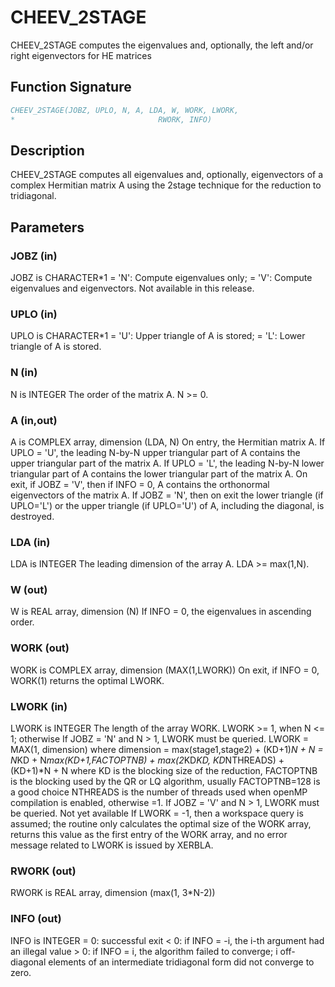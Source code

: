 # CHEEV_2STAGE

CHEEV_2STAGE computes the eigenvalues and, optionally, the left and/or right eigenvectors for HE matrices

## Function Signature

```fortran
CHEEV_2STAGE(JOBZ, UPLO, N, A, LDA, W, WORK, LWORK,
*                                RWORK, INFO)
```

## Description


 CHEEV_2STAGE computes all eigenvalues and, optionally, eigenvectors of a
 complex Hermitian matrix A using the 2stage technique for
 the reduction to tridiagonal.

## Parameters

### JOBZ (in)

JOBZ is CHARACTER*1 = 'N': Compute eigenvalues only; = 'V': Compute eigenvalues and eigenvectors. Not available in this release.

### UPLO (in)

UPLO is CHARACTER*1 = 'U': Upper triangle of A is stored; = 'L': Lower triangle of A is stored.

### N (in)

N is INTEGER The order of the matrix A. N >= 0.

### A (in,out)

A is COMPLEX array, dimension (LDA, N) On entry, the Hermitian matrix A. If UPLO = 'U', the leading N-by-N upper triangular part of A contains the upper triangular part of the matrix A. If UPLO = 'L', the leading N-by-N lower triangular part of A contains the lower triangular part of the matrix A. On exit, if JOBZ = 'V', then if INFO = 0, A contains the orthonormal eigenvectors of the matrix A. If JOBZ = 'N', then on exit the lower triangle (if UPLO='L') or the upper triangle (if UPLO='U') of A, including the diagonal, is destroyed.

### LDA (in)

LDA is INTEGER The leading dimension of the array A. LDA >= max(1,N).

### W (out)

W is REAL array, dimension (N) If INFO = 0, the eigenvalues in ascending order.

### WORK (out)

WORK is COMPLEX array, dimension (MAX(1,LWORK)) On exit, if INFO = 0, WORK(1) returns the optimal LWORK.

### LWORK (in)

LWORK is INTEGER The length of the array WORK. LWORK >= 1, when N <= 1; otherwise If JOBZ = 'N' and N > 1, LWORK must be queried. LWORK = MAX(1, dimension) where dimension = max(stage1,stage2) + (KD+1)*N + N = N*KD + N*max(KD+1,FACTOPTNB) + max(2*KD*KD, KD*NTHREADS) + (KD+1)*N + N where KD is the blocking size of the reduction, FACTOPTNB is the blocking used by the QR or LQ algorithm, usually FACTOPTNB=128 is a good choice NTHREADS is the number of threads used when openMP compilation is enabled, otherwise =1. If JOBZ = 'V' and N > 1, LWORK must be queried. Not yet available If LWORK = -1, then a workspace query is assumed; the routine only calculates the optimal size of the WORK array, returns this value as the first entry of the WORK array, and no error message related to LWORK is issued by XERBLA.

### RWORK (out)

RWORK is REAL array, dimension (max(1, 3*N-2))

### INFO (out)

INFO is INTEGER = 0: successful exit < 0: if INFO = -i, the i-th argument had an illegal value > 0: if INFO = i, the algorithm failed to converge; i off-diagonal elements of an intermediate tridiagonal form did not converge to zero.


